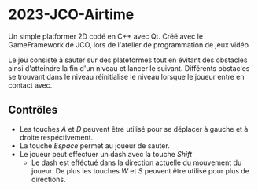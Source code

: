 # 2023-JCO-Airtime
Un simple platformer 2D codé en C++ avec Qt.
Créé avec le GameFramework de JCO, lors de l'atelier de programmation de jeux vidéo

Le jeu consiste à sauter sur des plateformes tout en évitant des obstacles ainsi d'atteindre la fin d'un niveau et lancer le suivant.
Différents obstacles se trouvant dans le niveau réinitialise le niveau lorsque le joueur entre en contact avec.

## Contrôles
- Les touches *A* et *D* peuvent être utilisé pour se déplacer à gauche et à droite respéctivement.
- La touche *Espace* permet au joueur de sauter.
- Le joueur peut effectuer un dash avec la touche *Shift*
  - Le dash est efféctué dans la direction actuelle du mouvement du joueur. De plus les touches *W* et *S* peuvent être utilisé pour plus de directions.
